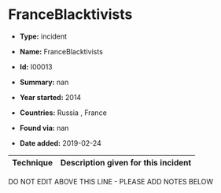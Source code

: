 # FranceBlacktivists

* **Type:** incident

* **Name:** FranceBlacktivists

* **Id:** I00013

* **Summary:** nan

* **Year started:** 2014

* **Countries:** Russia , France

* **Found via:** nan

* **Date added:** 2019-02-24
 

| Technique | Description given for this incident |
| --------- | ------------------------- |

DO NOT EDIT ABOVE THIS LINE - PLEASE ADD NOTES BELOW